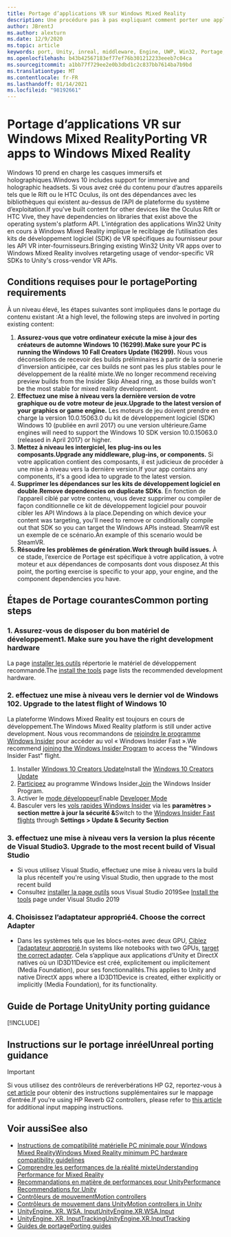 ```yaml
---
title: Portage d’applications VR sur Windows Mixed Reality
description: Une procédure pas à pas expliquant comment porter une application immersive existante vers Windows Mixed Reality.
author: JBrentJ
ms.author: alexturn
ms.date: 12/9/2020
ms.topic: article
keywords: port, Unity, inreal, middleware, Engine, UWP, Win32, Portage, HoloLens 1ère génération, casque de réalité mixte, casque Windows Mixed realisation, migration, Windows 10, mappage d’entrée,
ms.openlocfilehash: b43b42567183ef77ef76b301212233eeeb7c04ca
ms.sourcegitcommit: a1bb77f729ee2e0b3dbd1c2c837bb7614ba7b9bd
ms.translationtype: MT
ms.contentlocale: fr-FR
ms.lasthandoff: 01/14/2021
ms.locfileid: "98192661"
---
```

# <a name="porting-vr-apps-to-windows-mixed-reality"></a><span data-ttu-id="3ac3e-104">Portage d’applications VR sur Windows Mixed Reality</span><span class="sxs-lookup"><span data-stu-id="3ac3e-104">Porting VR apps to Windows Mixed Reality</span></span>

<span data-ttu-id="3ac3e-105">Windows 10 prend en charge les casques immersifs et holographiques.</span><span class="sxs-lookup"><span data-stu-id="3ac3e-105">Windows 10 includes support for immersive and holographic headsets.</span></span> <span data-ttu-id="3ac3e-106">Si vous avez créé du contenu pour d’autres appareils tels que le Rift ou le HTC Oculus, ils ont des dépendances avec les bibliothèques qui existent au-dessus de l’API de plateforme du système d’exploitation.</span><span class="sxs-lookup"><span data-stu-id="3ac3e-106">If you've built content for other devices like the Oculus Rift or HTC Vive, they have dependencies on libraries that exist above the operating system's platform API.</span></span> <span data-ttu-id="3ac3e-107">L’intégration des applications Win32 Unity en cours à Windows Mixed Reality implique le reciblage de l’utilisation des kits de développement logiciel (SDK) de VR spécifiques au fournisseur pour les API VR inter-fournisseurs.</span><span class="sxs-lookup"><span data-stu-id="3ac3e-107">Bringing existing Win32 Unity VR apps over to Windows Mixed Reality involves retargeting usage of vendor-specific VR SDKs to Unity's cross-vendor VR APIs.</span></span>

## <a name="porting-requirements"></a><span data-ttu-id="3ac3e-108">Conditions requises pour le portage</span><span class="sxs-lookup"><span data-stu-id="3ac3e-108">Porting requirements</span></span>

<span data-ttu-id="3ac3e-109">À un niveau élevé, les étapes suivantes sont impliquées dans le portage du contenu existant :</span><span class="sxs-lookup"><span data-stu-id="3ac3e-109">At a high level, the following steps are involved in porting existing content:</span></span>
1. <span data-ttu-id="3ac3e-110">**Assurez-vous que votre ordinateur exécute la mise à jour des créateurs de automne Windows 10 (16299).**</span><span class="sxs-lookup"><span data-stu-id="3ac3e-110">**Make sure your PC is running the Windows 10 Fall Creators Update (16299).**</span></span> <span data-ttu-id="3ac3e-111">Nous vous déconseillons de recevoir des builds préliminaires à partir de la sonnerie d’inversion anticipée, car ces builds ne sont pas les plus stables pour le développement de la réalité mixte.</span><span class="sxs-lookup"><span data-stu-id="3ac3e-111">We no longer recommend receiving preview builds from the Insider Skip Ahead ring, as those builds won't be the most stable for mixed reality development.</span></span>
2. <span data-ttu-id="3ac3e-112">**Effectuez une mise à niveau vers la dernière version de votre graphique ou de votre moteur de jeux.**</span><span class="sxs-lookup"><span data-stu-id="3ac3e-112">**Upgrade to the latest version of your graphics or game engine.**</span></span> <span data-ttu-id="3ac3e-113">Les moteurs de jeu doivent prendre en charge la version 10.0.15063.0 du kit de développement logiciel (SDK) Windows 10 (publiée en avril 2017) ou une version ultérieure.</span><span class="sxs-lookup"><span data-stu-id="3ac3e-113">Game engines will need to support the Windows 10 SDK version 10.0.15063.0 (released in April 2017) or higher.</span></span>
3. <span data-ttu-id="3ac3e-114">**Mettez à niveau les intergiciel, les plug-ins ou les composants.**</span><span class="sxs-lookup"><span data-stu-id="3ac3e-114">**Upgrade any middleware, plug-ins, or components.**</span></span> <span data-ttu-id="3ac3e-115">Si votre application contient des composants, il est judicieux de procéder à une mise à niveau vers la dernière version.</span><span class="sxs-lookup"><span data-stu-id="3ac3e-115">If your app contains any components, it's a good idea to upgrade to the latest version.</span></span>
4. <span data-ttu-id="3ac3e-116">**Supprimer les dépendances sur les kits de développement logiciel en double**.</span><span class="sxs-lookup"><span data-stu-id="3ac3e-116">**Remove dependencies on duplicate SDKs**.</span></span> <span data-ttu-id="3ac3e-117">En fonction de l’appareil ciblé par votre contenu, vous devez supprimer ou compiler de façon conditionnelle ce kit de développement logiciel pour pouvoir cibler les API Windows à la place.</span><span class="sxs-lookup"><span data-stu-id="3ac3e-117">Depending on which device your content was targeting, you'll need to remove or conditionally compile out that SDK so you can target the Windows APIs instead.</span></span> <span data-ttu-id="3ac3e-118">SteamVR est un exemple de ce scénario.</span><span class="sxs-lookup"><span data-stu-id="3ac3e-118">An example of this scenario would be SteamVR.</span></span>
5. <span data-ttu-id="3ac3e-119">**Résoudre les problèmes de génération.**</span><span class="sxs-lookup"><span data-stu-id="3ac3e-119">**Work through build issues.**</span></span> <span data-ttu-id="3ac3e-120">À ce stade, l’exercice de Portage est spécifique à votre application, à votre moteur et aux dépendances de composants dont vous disposez.</span><span class="sxs-lookup"><span data-stu-id="3ac3e-120">At this point, the porting exercise is specific to your app, your engine, and the component dependencies you have.</span></span>

## <a name="common-porting-steps"></a><span data-ttu-id="3ac3e-121">Étapes de Portage courantes</span><span class="sxs-lookup"><span data-stu-id="3ac3e-121">Common porting steps</span></span>

### <a name="1-make-sure-you-have-the-right-development-hardware"></a><span data-ttu-id="3ac3e-122">1. Assurez-vous de disposer du bon matériel de développement</span><span class="sxs-lookup"><span data-stu-id="3ac3e-122">1. Make sure you have the right development hardware</span></span>

<span data-ttu-id="3ac3e-123">La page [installer les outils](../install-the-tools.md#immersive-vr-headset-requirements) répertorie le matériel de développement recommandé.</span><span class="sxs-lookup"><span data-stu-id="3ac3e-123">The [install the tools](../install-the-tools.md#immersive-vr-headset-requirements) page lists the recommended development hardware.</span></span>

### <a name="2-upgrade-to-the-latest-flight-of-windows-10"></a><span data-ttu-id="3ac3e-124">2. effectuez une mise à niveau vers le dernier vol de Windows 10</span><span class="sxs-lookup"><span data-stu-id="3ac3e-124">2. Upgrade to the latest flight of Windows 10</span></span>

<span data-ttu-id="3ac3e-125">La plateforme Windows Mixed Reality est toujours en cours de développement.</span><span class="sxs-lookup"><span data-stu-id="3ac3e-125">The Windows Mixed Reality platform is still under active development.</span></span> <span data-ttu-id="3ac3e-126">Nous vous recommandons de [rejoindre le programme Windows Insider](https://insider.windows.com/) pour accéder au vol « Windows Insider Fast ».</span><span class="sxs-lookup"><span data-stu-id="3ac3e-126">We recommend [joining the Windows Insider Program](https://insider.windows.com/) to access the "Windows Insider Fast" flight.</span></span>
1. <span data-ttu-id="3ac3e-127">Installer [Windows 10 Creators Update](https://www.microsoft.com/software-download/windows10)</span><span class="sxs-lookup"><span data-stu-id="3ac3e-127">Install the [Windows 10 Creators Update](https://www.microsoft.com/software-download/windows10)</span></span>
2. <span data-ttu-id="3ac3e-128">[Participez](https://insider.windows.com/) au programme Windows Insider.</span><span class="sxs-lookup"><span data-stu-id="3ac3e-128">[Join](https://insider.windows.com/) the Windows Insider Program.</span></span>
3. <span data-ttu-id="3ac3e-129">Activer le [mode développeur](https://docs.microsoft.com/windows/uwp/get-started/enable-your-device-for-development)</span><span class="sxs-lookup"><span data-stu-id="3ac3e-129">Enable [Developer Mode](https://docs.microsoft.com/windows/uwp/get-started/enable-your-device-for-development)</span></span>
4. <span data-ttu-id="3ac3e-130">Basculer vers les [vols rapides Windows Insider](https://blogs.technet.microsoft.com/uktechnet/2016/07/01/joining-insider-preview) via les **paramètres > section mettre à jour la sécurité &**</span><span class="sxs-lookup"><span data-stu-id="3ac3e-130">Switch to the [Windows Insider Fast flights](https://blogs.technet.microsoft.com/uktechnet/2016/07/01/joining-insider-preview) through **Settings > Update & Security Section**</span></span>

### <a name="3-upgrade-to-the-most-recent-build-of-visual-studio"></a><span data-ttu-id="3ac3e-131">3. effectuez une mise à niveau vers la version la plus récente de Visual Studio</span><span class="sxs-lookup"><span data-stu-id="3ac3e-131">3. Upgrade to the most recent build of Visual Studio</span></span>
* <span data-ttu-id="3ac3e-132">Si vous utilisez Visual Studio, effectuez une mise à niveau vers la build la plus récente</span><span class="sxs-lookup"><span data-stu-id="3ac3e-132">If you're using Visual Studio, then upgrade to the most recent build</span></span>
* <span data-ttu-id="3ac3e-133">Consultez [installer la page outils](../install-the-tools.md#installation-checklist) sous Visual Studio 2019</span><span class="sxs-lookup"><span data-stu-id="3ac3e-133">See [Install the tools](../install-the-tools.md#installation-checklist) page under Visual Studio 2019</span></span>

### <a name="4-choose-the-correct-adapter"></a><span data-ttu-id="3ac3e-134">4. Choisissez l’adaptateur approprié</span><span class="sxs-lookup"><span data-stu-id="3ac3e-134">4. Choose the correct Adapter</span></span>
* <span data-ttu-id="3ac3e-135">Dans les systèmes tels que les blocs-notes avec deux GPU, [Ciblez l’adaptateur approprié](../native/rendering-in-directx.md#hybrid-graphics-pcs-and-mixed-reality-applications).</span><span class="sxs-lookup"><span data-stu-id="3ac3e-135">In systems like notebooks with two GPUs, [target the correct adapter](../native/rendering-in-directx.md#hybrid-graphics-pcs-and-mixed-reality-applications).</span></span> <span data-ttu-id="3ac3e-136">Cela s’applique aux applications d’Unity et DirectX natives où un ID3D11Device est créé, explicitement ou implicitement (Media Foundation), pour ses fonctionnalités.</span><span class="sxs-lookup"><span data-stu-id="3ac3e-136">This applies to Unity and native DirectX apps where a ID3D11Device is created, either explicitly or implicitly (Media Foundation), for its functionality.</span></span>

## <a name="unity-porting-guidance"></a><span data-ttu-id="3ac3e-137">Guide de Portage Unity</span><span class="sxs-lookup"><span data-stu-id="3ac3e-137">Unity porting guidance</span></span>

[!INCLUDE[](includes/unity-porting-guidance.md)]

## <a name="unreal-porting-guidance"></a><span data-ttu-id="3ac3e-138">Instructions sur le portage inréel</span><span class="sxs-lookup"><span data-stu-id="3ac3e-138">Unreal porting guidance</span></span>

> [!IMPORTANT]
> <span data-ttu-id="3ac3e-139">Si vous utilisez des contrôleurs de reréverbérations HP G2, reportez-vous à [cet article](../unreal/unreal-reverb-g2-controllers.md) pour obtenir des instructions supplémentaires sur le mappage d’entrée.</span><span class="sxs-lookup"><span data-stu-id="3ac3e-139">If you're using HP Reverb G2 controllers, please refer to [this article](../unreal/unreal-reverb-g2-controllers.md) for additional input mapping instructions.</span></span>

## <a name="see-also"></a><span data-ttu-id="3ac3e-140">Voir aussi</span><span class="sxs-lookup"><span data-stu-id="3ac3e-140">See also</span></span>
* [<span data-ttu-id="3ac3e-141">Instructions de compatibilité matérielle PC minimale pour Windows Mixed Reality</span><span class="sxs-lookup"><span data-stu-id="3ac3e-141">Windows Mixed Reality minimum PC hardware compatibility guidelines</span></span>](https://docs.microsoft.com/windows/mixed-reality/enthusiast-guide/windows-mixed-reality-minimum-pc-hardware-compatibility-guidelines)
* [<span data-ttu-id="3ac3e-142">Comprendre les performances de la réalité mixte</span><span class="sxs-lookup"><span data-stu-id="3ac3e-142">Understanding Performance for Mixed Reality</span></span>](../platform-capabilities-and-apis/understanding-performance-for-mixed-reality.md)
* [<span data-ttu-id="3ac3e-143">Recommandations en matière de performances pour Unity</span><span class="sxs-lookup"><span data-stu-id="3ac3e-143">Performance Recommendations for Unity</span></span>](../unity/performance-recommendations-for-unity.md)
* [<span data-ttu-id="3ac3e-144">Contrôleurs de mouvement</span><span class="sxs-lookup"><span data-stu-id="3ac3e-144">Motion controllers</span></span>](../../design/motion-controllers.md)
* [<span data-ttu-id="3ac3e-145">Contrôleurs de mouvement dans Unity</span><span class="sxs-lookup"><span data-stu-id="3ac3e-145">Motion controllers in Unity</span></span>](../unity/motion-controllers-in-unity.md)
* [<span data-ttu-id="3ac3e-146">UnityEngine. XR. WSA. Input</span><span class="sxs-lookup"><span data-stu-id="3ac3e-146">UnityEngine.XR.WSA.Input</span></span>](https://docs.unity3d.com/ScriptReference/XR.WSA.Input.InteractionManager.html)
* [<span data-ttu-id="3ac3e-147">UnityEngine. XR. InputTracking</span><span class="sxs-lookup"><span data-stu-id="3ac3e-147">UnityEngine.XR.InputTracking</span></span>](https://docs.unity3d.com/ScriptReference/XR.InputTracking.html)
* [<span data-ttu-id="3ac3e-148">Guides de portage</span><span class="sxs-lookup"><span data-stu-id="3ac3e-148">Porting guides</span></span>](porting-guides.md)